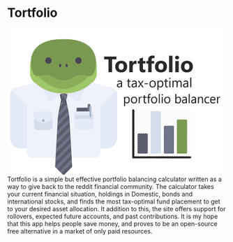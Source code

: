 # Tortfolio
<img align="center" src="https://github.com/Alexander-Alford/Tortfolio/blob/master/img/promo.png">
<br>
Tortfolio is a simple but effective portfolio balancing calculator written as a way to give back to the reddit financial community. The calculator takes your current financial situation, holdings in Domestic, bonds and international stocks, and finds the most tax-optimal fund placement to get to your desired asset allocation. It addition to this, the site offers support for rollovers, expected future accounts, and past contributions. It is my hope that this app helps people save money, and proves to be an open-source free alternative in a market of only paid resources.
